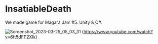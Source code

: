 # InsatiableDeath
We made game for Magara Jam #5. Unity &amp; C#. 

![Screenshot_2023-03-25_05_03_31](https://user-images.githubusercontent.com/91792539/227680298-02be98c2-96ea-4b93-8a78-de60c1e7dc2a.png)
(https://www.youtube.com/watch?v=6ft5dFP2XIk)

